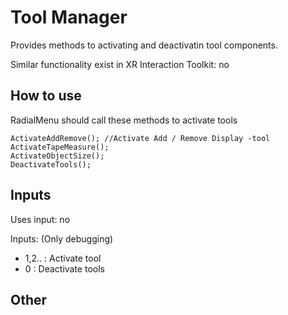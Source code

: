 
# Tool Manager

Provides methods to activating and deactivatin tool components.

Similar functionality exist in XR Interaction Toolkit: no

## How to use

RadialMenu should call these methods to activate tools

	ActivateAddRemove(); //Activate Add / Remove Display -tool
	ActivateTapeMeasure(); 
    ActivateObjectSize();
    DeactivateTools();

## Inputs  

Uses input: no

Inputs: (Only debugging)
 - 1,2.. : Activate tool
 -  0 : Deactivate tools

## Other
